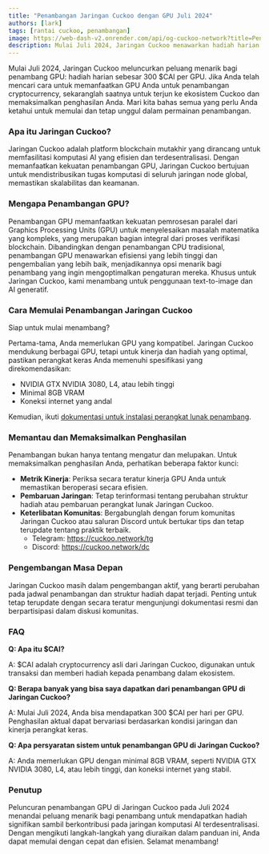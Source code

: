 ```yaml
---
title: "Penambangan Jaringan Cuckoo dengan GPU Juli 2024"
authors: [lark]
tags: [rantai cuckoo, penambangan]
image: https://web-dash-v2.onrender.com/api/og-cuckoo-network?title=Penambangan%20Jaringan%20Cuckoo%20dengan%20GPU%20Juli%202024
description: Mulai Juli 2024, Jaringan Cuckoo menawarkan hadiah harian 300 $CAI per GPU untuk penambang. Pelajari panduan kami untuk mempelajari cara mengatur node penambang Anda dan mulai menghasilkan.
---
```


Mulai Juli 2024, Jaringan Cuckoo meluncurkan peluang menarik bagi penambang GPU: hadiah harian sebesar 300 $CAI per GPU. Jika Anda telah mencari cara untuk memanfaatkan GPU Anda untuk penambangan cryptocurrency, sekaranglah saatnya untuk terjun ke ekosistem Cuckoo dan memaksimalkan penghasilan Anda. Mari kita bahas semua yang perlu Anda ketahui untuk memulai dan tetap unggul dalam permainan penambangan.

### Apa itu Jaringan Cuckoo?

Jaringan Cuckoo adalah platform blockchain mutakhir yang dirancang untuk memfasilitasi komputasi AI yang efisien dan terdesentralisasi. Dengan memanfaatkan kekuatan penambangan GPU, Jaringan Cuckoo bertujuan untuk mendistribusikan tugas komputasi di seluruh jaringan node global, memastikan skalabilitas dan keamanan.

### Mengapa Penambangan GPU?

Penambangan GPU memanfaatkan kekuatan pemrosesan paralel dari Graphics Processing Units (GPU) untuk menyelesaikan masalah matematika yang kompleks, yang merupakan bagian integral dari proses verifikasi blockchain. Dibandingkan dengan penambangan CPU tradisional, penambangan GPU menawarkan efisiensi yang lebih tinggi dan pengembalian yang lebih baik, menjadikannya opsi menarik bagi penambang yang ingin mengoptimalkan pengaturan mereka. Khusus untuk Jaringan Cuckoo, kami menambang untuk penggunaan text-to-image dan AI generatif.

### Cara Memulai Penambangan Jaringan Cuckoo

Siap untuk mulai menambang?

Pertama-tama, Anda memerlukan GPU yang kompatibel. Jaringan Cuckoo mendukung berbagai GPU, tetapi untuk kinerja dan hadiah yang optimal, pastikan perangkat keras Anda memenuhi spesifikasi yang direkomendasikan:

- NVIDIA GTX NVIDIA 3080, L4, atau lebih tinggi
- Minimal 8GB VRAM
- Koneksi internet yang andal

Kemudian, ikuti [dokumentasi untuk instalasi perangkat lunak penambang](/docs/Cuckoo%20AI/ai-node).

### Memantau dan Memaksimalkan Penghasilan

Penambangan bukan hanya tentang mengatur dan melupakan. Untuk memaksimalkan penghasilan Anda, perhatikan beberapa faktor kunci:

- **Metrik Kinerja**: Periksa secara teratur kinerja GPU Anda untuk memastikan beroperasi secara efisien.
- **Pembaruan Jaringan**: Tetap terinformasi tentang perubahan struktur hadiah atau pembaruan perangkat lunak Jaringan Cuckoo.
- **Keterlibatan Komunitas**: Bergabunglah dengan forum komunitas Jaringan Cuckoo atau saluran Discord untuk bertukar tips dan tetap terupdate tentang praktik terbaik.
  - Telegram: https://cuckoo.network/tg
  - Discord: https://cuckoo.network/dc

### Pengembangan Masa Depan

Jaringan Cuckoo masih dalam pengembangan aktif, yang berarti perubahan pada jadwal penambangan dan struktur hadiah dapat terjadi. Penting untuk tetap terupdate dengan secara teratur mengunjungi dokumentasi resmi dan berpartisipasi dalam diskusi komunitas.

### FAQ

**Q: Apa itu $CAI?**

A: $CAI adalah cryptocurrency asli dari Jaringan Cuckoo, digunakan untuk transaksi dan memberi hadiah kepada penambang dalam ekosistem.

**Q: Berapa banyak yang bisa saya dapatkan dari penambangan GPU di Jaringan Cuckoo?**

A: Mulai Juli 2024, Anda bisa mendapatkan 300 $CAI per hari per GPU. Penghasilan aktual dapat bervariasi berdasarkan kondisi jaringan dan kinerja perangkat keras.

**Q: Apa persyaratan sistem untuk penambangan GPU di Jaringan Cuckoo?**

A: Anda memerlukan GPU dengan minimal 8GB VRAM, seperti NVIDIA GTX NVIDIA 3080, L4, atau lebih tinggi, dan koneksi internet yang stabil.

### Penutup

Peluncuran penambangan GPU di Jaringan Cuckoo pada Juli 2024 menandai peluang menarik bagi penambang untuk mendapatkan hadiah signifikan sambil berkontribusi pada jaringan komputasi AI terdesentralisasi. Dengan mengikuti langkah-langkah yang diuraikan dalam panduan ini, Anda dapat memulai dengan cepat dan efisien. Selamat menambang!